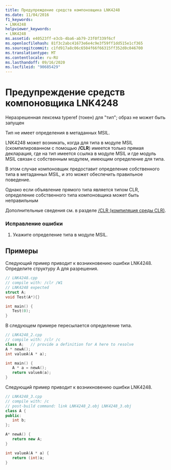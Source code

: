 ```yaml
---
title: Предупреждение средств компоновщика LNK4248
ms.date: 11/04/2016
f1_keywords:
- LNK4248
helpviewer_keywords:
- LNK4248
ms.assetid: e40523ff-e3cb-4ba6-ab79-23f0f339f6cf
ms.openlocfilehash: 81f3c2abc41673e6e4c9e3f59ff1dd515e1cf365
ms.sourcegitcommit: c1fd917a8c06c6504f66f66315ff352d0c046700
ms.translationtype: MT
ms.contentlocale: ru-RU
ms.lasthandoff: 09/16/2020
ms.locfileid: "90685429"
---
```

# <a name="linker-tools-warning-lnk4248"></a>Предупреждение средств компоновщика LNK4248

Неразрешенная лексема typeref (токен) для "тип"; образ не может быть запущен

Тип не имеет определения в метаданных MSIL.

LNK4248 может возникать, когда для типа в модуле MSIL (скомпилированном с помощью **/CLR**) имеется только прямая декларация, где на тип имеется ссылка в модуле MSIL и где модуль MSIL связан с собственным модулем, имеющим определение для типа.

В этом случае компоновщик предоставит определение собственного типа в метаданных MSIL, и это может обеспечить правильное поведение.

Однако если объявление прямого типа является типом CLR, определение собственного типа компоновщика может быть неправильным

Дополнительные сведения см. в разделе [/CLR (компиляция среды CLR)](../../build/reference/clr-common-language-runtime-compilation.md).

### <a name="to-correct-this-error"></a>Исправление ошибки

1. Укажите определение типа в модуле MSIL.

## <a name="examples"></a>Примеры

Следующий пример приводит к возникновению ошибки LNK4248. Определите структуру A для разрешения.

```cpp
// LNK4248.cpp
// compile with: /clr /W1
// LNK4248 expected
struct A;
void Test(A*){}

int main() {
   Test(0);
}
```

В следующем примере пересылается определение типа.

```cpp
// LNK4248_2.cpp
// compile with: /clr /c
class A;   // provide a definition for A here to resolve
A * newA();
int valueA(A * a);

int main() {
   A * a = newA();
   return valueA(a);
}
```

Следующий пример приводит к возникновению ошибки LNK4248.

```cpp
// LNK4248_3.cpp
// compile with: /c
// post-build command: link LNK4248_2.obj LNK4248_3.obj
class A {
public:
   int b;
};

A* newA() {
   return new A;
}

int valueA(A * a) {
   return (int)a;
}
```
